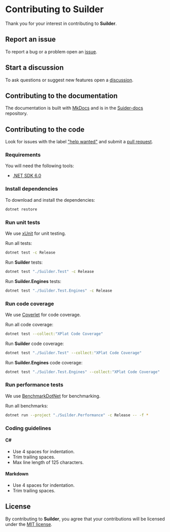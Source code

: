 # Contributing to Suilder
Thank you for your interest in contributing to **Suilder**.

## Report an issue
To report a bug or a problem open an [issue](https://github.com/Ropticus/Suilder/issues).

## Start a discussion
To ask questions or suggest new features open a [discussion](https://github.com/Ropticus/Suilder/discussions).

## Contributing to the documentation
The documentation is built with [MkDocs](https://www.mkdocs.org/) and is in the [Suider-docs](https://github.com/Ropticus/Suilder-docs) repository.

## Contributing to the code
Look for issues with the label ["help wanted"](https://github.com/Ropticus/Suilder/issues/?q=label%3A"help+wanted"+is%3Aissue+is%3Aopen) and submit a [pull request](https://github.com/Ropticus/Suilder/pulls).

### Requirements
You will need the following tools:

- [.NET SDK 6.0](https://dotnet.microsoft.com/download/dotnet/6.0)

### Install dependencies
To download and install the dependencies:
```sh
dotnet restore
```

### Run unit tests
We use [xUnit](https://xunit.net/) for unit testing.

Run all tests:
```sh
dotnet test -c Release
```

Run **Suilder** tests:
```sh
dotnet test "./Suilder.Test" -c Release
```

Run **Suilder.Engines** tests:
```sh
dotnet test "./Suilder.Test.Engines" -c Release
```

### Run code coverage
We use [Coverlet](https://github.com/coverlet-coverage/coverlet) for code coverage.

Run all code coverage:
```sh
dotnet test --collect:"XPlat Code Coverage"
```

Run **Suilder** code coverage:
```sh
dotnet test "./Suilder.Test" --collect:"XPlat Code Coverage"
```

Run **Suilder.Engines** code coverage:
```sh
dotnet test "./Suilder.Test.Engines" --collect:"XPlat Code Coverage"
```

### Run performance tests
We use [BenchmarkDotNet](https://benchmarkdotnet.org/) for benchmarking.

Run all benchmarks:
```sh
dotnet run --project "./Suilder.Performance" -c Release -- -f *
```

### Coding guidelines

#### C#

- Use 4 spaces for indentation.
- Trim trailing spaces.
- Max line length of 125 characters.

#### Markdown

- Use 4 spaces for indentation.
- Trim trailing spaces.

## License
By contributing to **Suilder**, you agree that your contributions will be licensed under the [MIT license](LICENSE.txt).